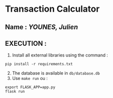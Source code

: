 # Transaction Calculator

## Name : _YOUNES, Julien_

## EXECUTION :

1. Install all external libraries using the command :
```
pip install -r requirements.txt
```
2. The database is available in `db/database.db`
3. Use `make run` ou :
```
export FLASK_APP=app.py
flask run
```